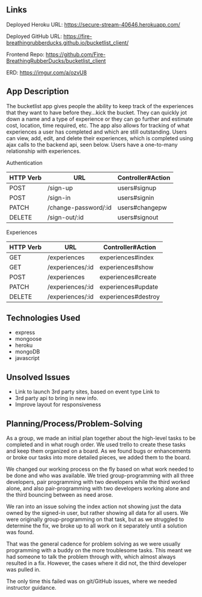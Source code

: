 
## Links

Deployed Heroku URL:
https://secure-stream-40646.herokuapp.com/

Deployed GitHub URL:
https://fire-breathingrubberducks.github.io/bucketlist_client/

Frontend Repo:
https://github.com/Fire-BreathingRubberDucks/bucketlist_client

ERD:
https://imgur.com/a/ozvU8

## App Description
The bucketlist app gives people the ability to keep track of the experiences that they want to have before they...kick the bucket. They can quickly jot down a name and a type of experience or they can go further and estimate cost, location, time required, etc. The app also allows for tracking of what experiences a user has completed and which are still outstanding.
Users can view, add, edit, and delete their experiences, which is completed using ajax calls to the backend api, seen below.
Users have a one-to-many relationship with experiences.

Authentication

HTTP Verb | URL                   | Controller#Action
--------- | --------------------- | -----------------
POST      | /sign-up              | users#signup
POST      | /sign-in              | users#signin
PATCH     | /change-password/:id  | users#changepw
DELETE    | /sign-out/:id         | users#signout

Experiences

HTTP Verb | URL               | Controller#Action
--------- | ----------------- | -----------------
GET       | /experiences      | experiences#index
GET       | /experiences/:id  | experiences#show
POST      | /experiences      | experiences#create
PATCH     | /experiences/:id  | experiences#update
DELETE    | /experiences/:id  | experiences#destroy

## Technologies Used
* express
* mongoose
* heroku
* mongoDB
* javascript

## Unsolved Issues
* Link to launch 3rd party sites, based on event type Link to
* 3rd party api to bring in new info. 
* Improve layout for responsiveness

## Planning/Process/Problem-Solving
As a group, we made an initial plan together about the high-level tasks to be completed and in what rough order. We used trello to create these tasks and keep them organized on a board. As we found bugs or enhancements or broke our tasks into more detailed pieces, we added them to the board.

We changed our working process on the fly based on what work needed to be done and who was available. We tried group-programming with all three developers, pair programming with two developers while the third worked alone, and also pair-programming with two developers working alone and the third bouncing between as need arose.

We ran into an issue solving the index action not showing just the data owned by the signed-in user, but rather showing all data for all users. We were originally group-programming on that task, but as we struggled to determine the fix, we broke up to all work on it separately until a solution was found.

That was the general cadence for problem solving as we were usually programming with a buddy on the more troublesome tasks. This meant we had someone to talk the problem through with, which almost always resulted in a fix. However, the cases where it did not, the third developer was pulled in.

The only time this failed was on git/GitHub issues, where we needed instructor guidance.
